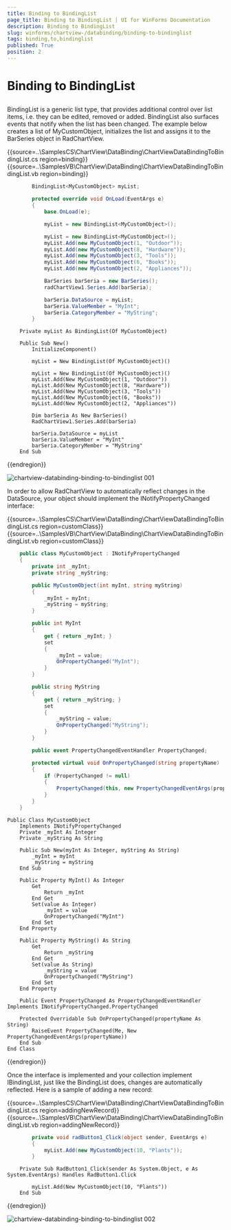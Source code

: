 ```yaml
---
title: Binding to BindingList
page_title: Binding to BindingList | UI for WinForms Documentation
description: Binding to BindingList
slug: winforms/chartview-/databinding/binding-to-bindinglist
tags: binding,to,bindinglist
published: True
position: 2
---
```


# Binding to BindingList



## 

BindingList is a generic list type, that provides additional control over list items, i.e. they can be edited, removed or added. BindingList also surfaces events that notify when the list has been changed. The example below creates a list of MyCustomObject, initializes the list and assigns it to the BarSeries object in RadChartView. 

{{source=..\SamplesCS\ChartView\DataBinding\ChartViewDataBindingToBindingList.cs region=binding}} 
{{source=..\SamplesVB\ChartView\DataBinding\ChartViewDataBindingToBindingList.vb region=binding}} 

````C#
        BindingList<MyCustomObject> myList;

        protected override void OnLoad(EventArgs e)
        {
            base.OnLoad(e);

            myList = new BindingList<MyCustomObject>();

            myList = new BindingList<MyCustomObject>();
            myList.Add(new MyCustomObject(1, "Outdoor"));
            myList.Add(new MyCustomObject(8, "Hardware"));
            myList.Add(new MyCustomObject(3, "Tools"));
            myList.Add(new MyCustomObject(6, "Books"));
            myList.Add(new MyCustomObject(2, "Appliances"));

            BarSeries barSeria = new BarSeries();
            radChartView1.Series.Add(barSeria);

            barSeria.DataSource = myList;
            barSeria.ValueMember = "MyInt";
            barSeria.CategoryMember = "MyString";
        }
````
````VB.NET
    Private myList As BindingList(Of MyCustomObject)

    Public Sub New()
        InitializeComponent()

        myList = New BindingList(Of MyCustomObject)()

        myList = New BindingList(Of MyCustomObject)()
        myList.Add(New MyCustomObject(1, "Outdoor"))
        myList.Add(New MyCustomObject(8, "Hardware"))
        myList.Add(New MyCustomObject(3, "Tools"))
        myList.Add(New MyCustomObject(6, "Books"))
        myList.Add(New MyCustomObject(2, "Appliances"))

        Dim barSeria As New BarSeries()
        RadChartView1.Series.Add(barSeria)

        barSeria.DataSource = myList
        barSeria.ValueMember = "MyInt"
        barSeria.CategoryMember = "MyString"
    End Sub
````

{{endregion}} 


![chartview-databinding-binding-to-bindinglist 001](images/chartview-databinding-binding-to-bindinglist001.png)

In order to allow RadChartView to automatically reflect changes in the DataSource, your object should implement the INotifyPropertyChanged interface: 

{{source=..\SamplesCS\ChartView\DataBinding\ChartViewDataBindingToBindingList.cs region=customClass}} 
{{source=..\SamplesVB\ChartView\DataBinding\ChartViewDataBindingToBindingList.vb region=customClass}} 

````C#
    public class MyCustomObject : INotifyPropertyChanged
    {
        private int _myInt;
        private string _myString;

        public MyCustomObject(int myInt, string myString)
        {
            _myInt = myInt;
            _myString = myString;
        }

        public int MyInt
        {
            get { return _myInt; }
            set
            {
                _myInt = value;
                OnPropertyChanged("MyInt");
            }
        }

        public string MyString
        {
            get { return _myString; }
            set
            {
                _myString = value;
                OnPropertyChanged("MyString");
            }
        }

        public event PropertyChangedEventHandler PropertyChanged;

        protected virtual void OnPropertyChanged(string propertyName)
        {
            if (PropertyChanged != null)
            {
                PropertyChanged(this, new PropertyChangedEventArgs(propertyName));
            }
        }
    }
````
````VB.NET
Public Class MyCustomObject
    Implements INotifyPropertyChanged
    Private _myInt As Integer
    Private _myString As String

    Public Sub New(myInt As Integer, myString As String)
        _myInt = myInt
        _myString = myString
    End Sub

    Public Property MyInt() As Integer
        Get
            Return _myInt
        End Get
        Set(value As Integer)
            _myInt = value
            OnPropertyChanged("MyInt")
        End Set
    End Property

    Public Property MyString() As String
        Get
            Return _myString
        End Get
        Set(value As String)
            _myString = value
            OnPropertyChanged("MyString")
        End Set
    End Property

    Public Event PropertyChanged As PropertyChangedEventHandler Implements INotifyPropertyChanged.PropertyChanged

    Protected Overridable Sub OnPropertyChanged(propertyName As String)
        RaiseEvent PropertyChanged(Me, New PropertyChangedEventArgs(propertyName))
    End Sub
End Class
````

{{endregion}} 




Once the interface is implemented and your collection implement IBindingList, just like the BindingList does, changes are automatically reflected. Here is a sample of adding a new record: 

{{source=..\SamplesCS\ChartView\DataBinding\ChartViewDataBindingToBindingList.cs region=addingNewRecord}} 
{{source=..\SamplesVB\ChartView\DataBinding\ChartViewDataBindingToBindingList.vb region=addingNewRecord}} 

````C#
        private void radButton1_Click(object sender, EventArgs e)
        {
            myList.Add(new MyCustomObject(10, "Plants"));
        }
````
````VB.NET
    Private Sub RadButton1_Click(sender As System.Object, e As System.EventArgs) Handles RadButton1.Click

        myList.Add(New MyCustomObject(10, "Plants"))
    End Sub
````

{{endregion}} 


![chartview-databinding-binding-to-bindinglist 002](images/chartview-databinding-binding-to-bindinglist002.png)

